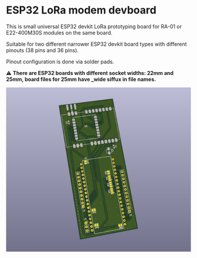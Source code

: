 
# ESP32 LoRa modem devboard

This is small universal ESP32 devkit LoRa prototyping board for RA-01 or E22-400M30S modules on the same board. 

Suitable for two different narrower ESP32 devkit board types with different pinouts (38 pins and 36 pins). 

Pinout configuration is done via solder pads.

&#x26A0; **There are ESP32 boards with different socket widths: 22mm and 25mm, board files for 25mm have _wide siffux in file names.**

![Board](../images/board.png)
